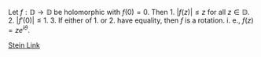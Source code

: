 Let $f:\mathbb{D} \rightarrow \mathbb{D}$ be holomorphic with $f(0)=0$. Then
	1. $|f(z)|\leq z$ for all $z\in\mathbb{D}$.
	2. $|f'(0)|\leq 1$. 
	3. If either of 1. or 2. have equality, then $f$ is a rotation. i. e., $f(z)=ze^{i\theta}$.

[Stein Link](https://www.fing.edu.uy/~cerminar/Complex_Analysis.pdf#page=218)
